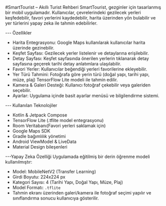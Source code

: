 #SmartTourist – Akıllı Turist Rehberi
SmartTourist, gezginler için tasarlanmış bir mobil uygulamadır. Kullanıcılar, çevrelerindeki gezilecek yerleri keşfedebilir, favori yerlerini kaydedebilir, harita üzerinden yön bulabilir ve yer türlerini yapay zeka ile tahmin edebilirler.

--- Özellikler

- Harita Entegrasyonu: Google Maps kullanılarak kullanıcılar harita üzerinde gezinebilir.
- Keşfet Sayfası: Gezilecek yerler listelenir ve detaylarına erişilebilir.
- Detay Sayfası: Keşfet sayfasında önerilen yerlerin tıklanarak detay sayfasına geçerek tarihi detay anlatımlara ulaşılabilir.
- Favori Yerler: Kullanıcılar beğendiği yerleri favorilerine ekleyebilir.
- Yer Türü Tahmini: Fotoğrafa göre yerin türü (doğal yapı, tarihi yapı, müze, plaj) TensorFlow Lite modeli ile tahmin edilir.
- Kamera & Galeri Desteği: Kullanıcı fotoğraf çekebilir veya galeriden seçebilir.
- Ayarlar: Uygulama içinde basit ayarlar menüsü ve bilgilendirme sistemi.

--- Kullanılan Teknolojiler

- Kotlin & Jetpack Compose
- TensorFlow Lite (.tflite model entegrasyonu)
- Room Veritabanı(Favori yerleri saklamak için)
- Google Maps SDK
- Gradle bağımlılık yönetimi
- Android ViewModel & LiveData
- Material Design bileşenleri

---Yapay Zeka Özelliği
Uygulamada eğitilmiş bir derin öğrenme modeli kullanılmıştır:
- Model: MobileNetV2 (Transfer Learning)
- Girdi Boyutu: 224x224 px
- Kategori Sayısı: 4 (Tarihi Yapı, Doğal Yapı, Müze, Plaj)
- Model Formatı: `.tflite`
- Tahmin ekranı üzerinden galeri/kamera ile fotoğraf seçimi yapılır ve sınıflandırma sonucu kullanıcıya gösterilir.

